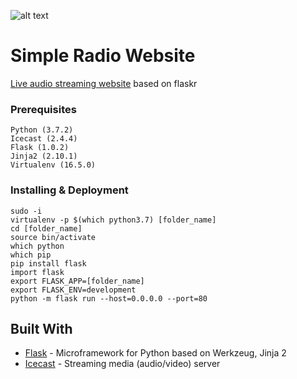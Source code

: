 ![alt text](https://i.imgur.com/Rye4qvw.jpg)

# Simple Radio Website

[Live audio streaming website](http://35.246.192.117/) based on flaskr


### Prerequisites

```
Python (3.7.2)
Icecast (2.4.4)
Flask (1.0.2)
Jinja2 (2.10.1)
Virtualenv (16.5.0)
```

### Installing & Deployment


```
sudo -i
virtualenv -p $(which python3.7) [folder_name]
cd [folder_name]
source bin/activate
which python
which pip
pip install flask
import flask
export FLASK_APP=[folder_name]
export FLASK_ENV=development
python -m flask run --host=0.0.0.0 --port=80
```



## Built With

* [Flask](http://flask.pocoo.org/) - Microframework for Python based on Werkzeug, Jinja 2
* [Icecast](http://icecast.org/) - Streaming media (audio/video) server


